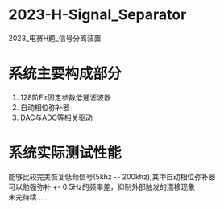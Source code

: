 # 2023-H-Signal_Separator
2023_电赛H题_信号分离装置
# 系统主要构成部分  
1. 128阶Fir固定参数低通滤波器
2. 自动相位弥补器
3. DAC与ADC等相关驱动

# 系统实际测试性能  
  能够比较完美恢复低频信号(5khz -- 200khz),其中自动相位弥补器  
可以勉强弥补 +- 0.5Hz的频率差，抑制外部触发的漂移现象  
未完待续.....

